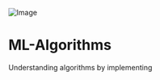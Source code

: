 ![Image](https://travis-ci.org/rushter/ML-Algorithms.svg?branch=master)
# ML-Algorithms
Understanding algorithms by implementing
